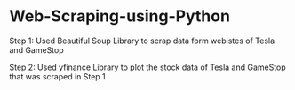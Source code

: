 # Web-Scraping-using-Python

Step 1: Used Beautiful Soup Library to scrap data form webistes of Tesla and GameStop

Step 2: Used yfinance Library to plot the stock data of Tesla and GameStop that was scraped in Step 1
